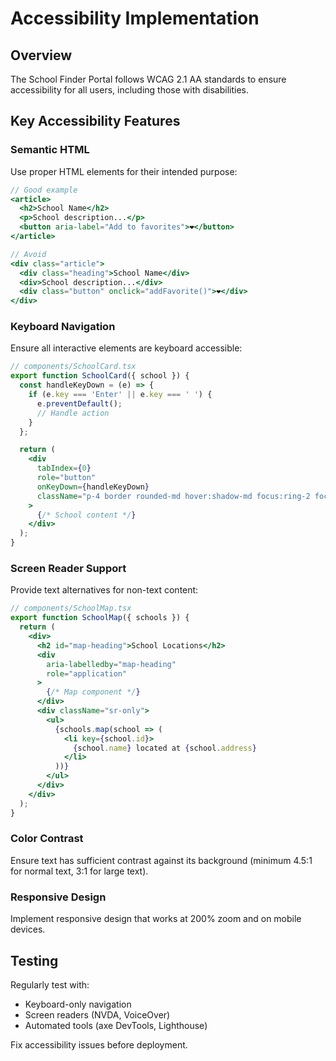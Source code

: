 # Accessibility Implementation

## Overview
The School Finder Portal follows WCAG 2.1 AA standards to ensure accessibility for all users, including those with disabilities.

## Key Accessibility Features

### Semantic HTML
Use proper HTML elements for their intended purpose:
```jsx
// Good example
<article>
  <h2>School Name</h2>
  <p>School description...</p>
  <button aria-label="Add to favorites">❤️</button>
</article>

// Avoid
<div class="article">
  <div class="heading">School Name</div>
  <div>School description...</div>
  <div class="button" onclick="addFavorite()">❤️</div>
</div>
```

### Keyboard Navigation
Ensure all interactive elements are keyboard accessible:
```jsx
// components/SchoolCard.tsx
export function SchoolCard({ school }) {
  const handleKeyDown = (e) => {
    if (e.key === 'Enter' || e.key === ' ') {
      e.preventDefault();
      // Handle action
    }
  };

  return (
    <div 
      tabIndex={0}
      role="button"
      onKeyDown={handleKeyDown}
      className="p-4 border rounded-md hover:shadow-md focus:ring-2 focus:ring-orange-500 focus:outline-none"
    >
      {/* School content */}
    </div>
  );
}
```

### Screen Reader Support
Provide text alternatives for non-text content:
```jsx
// components/SchoolMap.tsx
export function SchoolMap({ schools }) {
  return (
    <div>
      <h2 id="map-heading">School Locations</h2>
      <div 
        aria-labelledby="map-heading"
        role="application"
      >
        {/* Map component */}
      </div>
      <div className="sr-only">
        <ul>
          {schools.map(school => (
            <li key={school.id}>
              {school.name} located at {school.address}
            </li>
          ))}
        </ul>
      </div>
    </div>
  );
}
```

### Color Contrast
Ensure text has sufficient contrast against its background (minimum 4.5:1 for normal text, 3:1 for large text).

### Responsive Design
Implement responsive design that works at 200% zoom and on mobile devices.

## Testing
Regularly test with:
- Keyboard-only navigation
- Screen readers (NVDA, VoiceOver)
- Automated tools (axe DevTools, Lighthouse)

Fix accessibility issues before deployment.